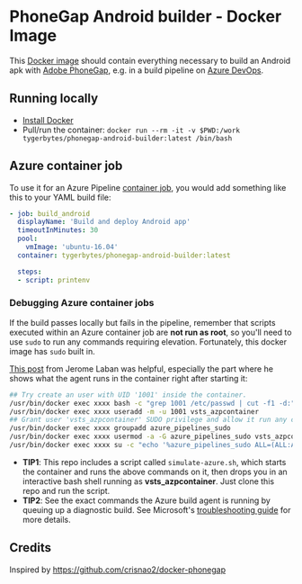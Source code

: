 # PhoneGap Android builder - Docker Image

This [Docker image](https://hub.docker.com/r/tygerbytes/phonegap-android-builder) should contain everything necessary to build an Android apk with [Adobe PhoneGap](https://phonegap.com/), e.g. in a build pipeline on [Azure DevOps](https://azure.microsoft.com/en-us/services/devops/).

## Running locally

* [Install Docker](https://docs.docker.com/install/)
* Pull/run the container: `docker run --rm -it -v $PWD:/work tygerbytes/phonegap-android-builder:latest /bin/bash`

## Azure container job

To use it for an Azure Pipeline [container job](https://docs.microsoft.com/en-us/azure/devops/pipelines/process/container-phases), you would add something like this to your YAML build file:

``` yaml
- job: build_android
  displayName: 'Build and deploy Android app'
  timeoutInMinutes: 30
  pool:
    vmImage: 'ubuntu-16.04'
  container: tygerbytes/phonegap-android-builder:latest

  steps:
  - script: printenv
```

### Debugging Azure container jobs

If the build passes locally but fails in the pipeline, remember that scripts executed within an Azure container job are **not run as root**, so you'll need to use `sudo` to run any commands requiring elevation. Fortunately, this docker image has `sudo` built in.

[This post](https://jaylee.org/archive/2019/03/21/azure-devops-wasm-build-container.html) from Jerome Laban was helpful, especially the part where he shows what the agent runs in the container right after starting it:

``` bash
## Try create an user with UID '1001' inside the container.
/usr/bin/docker exec xxxx bash -c "grep 1001 /etc/passwd | cut -f1 -d:"
/usr/bin/docker exec xxxx useradd -m -u 1001 vsts_azpcontainer
## Grant user 'vsts_azpcontainer' SUDO privilege and allow it run any command without authentication.
/usr/bin/docker exec xxxx groupadd azure_pipelines_sudo
/usr/bin/docker exec xxxx usermod -a -G azure_pipelines_sudo vsts_azpcontainer
/usr/bin/docker exec xxxx su -c "echo '%azure_pipelines_sudo ALL=(ALL:ALL) NOPASSWD:ALL' >> /etc/sudoers"

```

* **TIP1**: This repo includes a script called `simulate-azure.sh`, which starts the container and runs the above commands on it, then drops you in an interactive bash shell running as **vsts_azpcontainer**. Just clone this repo and run the script.
* **TIP2**: See the exact commands the Azure build agent is running by queuing up a diagnostic build. See Microsoft's [troubleshooting guide](https://docs.microsoft.com/en-us/azure/devops/pipelines/troubleshooting?view=azure-devops#get-logs-to-diagnose-problems) for more details.


## Credits

Inspired by https://github.com/crisnao2/docker-phonegap

